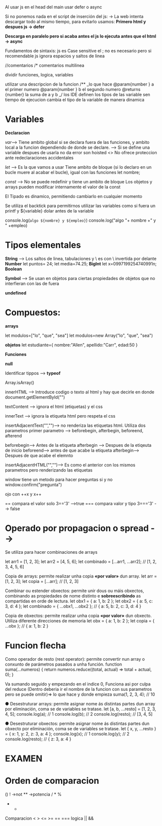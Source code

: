 Al usar js en el head del main usar defer o async

Si no ponemos nada en el script de inserción del js: → La web intenta descargar todo al mismo tiempo, para evitarlo usamos:
**Primero html y despues js → defer**

<script sr=”javascript.js” defer></script>

**Descarga en paralelo pero si acaba antes el js lo ejecuta antes que el html → async**

Fundamentos de sintaxis:
js es Case sensitive
el ; no es necesario pero si recomendable
js ignora espacios y saltos de linea

//comentarios
/\* comentarios multilinea

dividir funciones, logica, variables

utilizar una descripcion de la funcion
/\*\*
_lo que hace
@param{number } a el primer numero
@param{number } b el segundo numero
@returns {number} la suma de a y b
_/
los IDE definen los tipos de las variable sen tiempo de ejecucion
cambia el tipo de la variable de manera dinamica

# Variables

**Declaracion**

_var_--> Tiene ambito global si se declara fuera de las funciones, y ambito local a la funcion dependiendo de donde se declare. --> Si se define una variable despues de usarla no da error son hoisted <<elevadas>>
No ofrece proteccion ante redeclaraciones accidentales

_let_ --> Es la que vamos a usar
Tiene ambito de bloque (si lo declaro en un bucle muere al acabar el bucle), igual con las funciones
let nombre;


_const_ --> No se puede redefinir y tiene un ambito de bloque
Los objetos y arrays pueden modificar internamente el valor de la const

El Tipado es dinamico, permitiendo cambiarlo en cualquier momento

Se utiliza el backtick para permitirnos utilizar las variables como si fuera un printf y ${variable} dolar antes de la variable

console.log(`algo ${nombre} y ${empleo}`)
console.log("algo "+ nombre +" y " +empleo)

# Tipos elementales

**String** --> Los saltos de linea, tabulaciones y \ es con \ invertida por delante
**Number**
let puntos= 24;
let media=74.25;
**BigInt**
let x=0997199254740991n;
**Boolean**

**Symbol** --> Se usan en objetos para ciertas propiedades de objetos que no interfieran con las de fuera

**undefined**

# Compuestos:
**arrays**

let modulos=["lo", "que", "sea"]
let modulos=new Array("lo", "que", "sea")

**objetos**
let estudiante={
    nombre:"Allen",
    apellido:"Carr",
    edad:50
}

**Funciones**

**null**

Identificar tippos --> **typeof**

Array.isArray()

innerHTML --> Introduce codigo o texto al html y hay que decirle en donde
document.getElementById("")

textContent --> ignora el html (etiquetas) y el css

innerText --> ignora la etiqueta html pero respeta el css

insertAdjacentText("","")--> no renderiza las etiquetas html. Utiliza dos parametros
primer parametro --> beforebegin, afterbegin, beforeend, afterend

beforebegin--> Antes de la etiqueta
afterbegin --> Despues de la etiqeuta de inicio
beforeend--> antes de que acabe la etiqueta
afterbegin--> Despues de que acabe el elemnto

insertAdjacentHTML("","")--> Es como el anterior con los mismos parametros pero renderizando las etiquetas

window tiene un metodo para hacer preguntas si y no window.confirm("pregunta")

ojo con ++x y x++

== compara el valor solo 3=='3' -->true
=== compara valor y tipo 3==='3' --> false


# Operado por propagacion o spread --> 

Se utiliza para hacer combinaciones de arrays

let arr1 = [1, 2, 3];
let arr2 = [4, 5, 6];
let combinado = [...arr1, ...arr2]; // [1, 2, 3, 4, 5, 6]

Copia de arrays: permite realizar unha copia __«por valor»__ dun array.
let arr = [1, 2, 3];
let copia = [...arr]; // [1, 2, 3]

Combinar ou estender obxectos: permite unir dous ou máis obxectos, combinando as
propiedades de nome distinto e __sobreescribindo__ as compartidas en orde de lectura.
let obx1 = { a: 1, b: 2 };
let obx2 = { a: 5, c: 3, d: 4 };
let combinado = { ...obx1, ...obx2 }; // { a: 5, b: 2, c: 3, d: 4 }

Copia de obxectos: permite realizar unha copia __«por valor»__ dun obxecto.
Utiliza diferente direcciones de memoria
let obx = { a: 1, b: 2 };
let copia = { ...obx }; // { a: 1, b: 2 }

# Funcion flecha
Como operador de resto (rest operator): permite convertir nun array o conxunto de
parámetros pasados a unha función.
function suma(...numeros) {
 return numeros.reduce((total, actual) => total + actual, 0);
}

Va sumando seguido y empezando en el indice 0,
Funciona asi por culpa del reduce (Dentro deberia ir el nombre de la funcion con sus parametros pero se puede omitir)=> lo que hace y donde empieza
suma(1, 2, 3, 4); // 10


● Desestruturar arrays: permite asignar nome ás distintas partes dun array por
eliminación, coma se de variables se tratase.
let [a, b, ...resto] = [1, 2, 3, 4, 5];
console.log(a); // 1
console.log(b); // 2
console.log(resto); // [3, 4, 5]

● Desestruturar obxectos: permite asignar nome ás distintas partes dun obxecto por
eliminación, coma se de variables se tratase.
let { x, y, ...resto } = { x: 1, y: 2, z: 3, a: 4 };
console.log(x); // 1
console.log(y); // 2
console.log(resto); // { z: 3, a: 4 }


# EXAMEN

# Orden de comparacion
()
! ->not
** ->potencia
/ * %
+ -
Comparacion
< > <= >= 
== ===
logica 
|| &&


